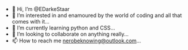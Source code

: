 - 👋 Hi, I’m @EDarkeStaar
- 👀 I’m interested in and enamoured by the world of coding and all that comes with it...
- 🌱 I’m currently learning python and CSS...
- 💞️ I’m looking to collaborate on anything really...
- 📫 How to reach me nerobeknowing@outlook.com...
<!---
EDarkeStaar/EDarkeStaar is a ✨ special ✨ repository because its `README.md` (this file) appears on your GitHub profile.
You can click the Preview link to take a look at your changes.
--->
